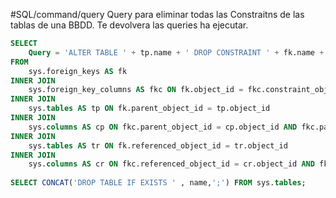 #SQL/command/query 
Query para eliminar todas las Constraitns de las tablas de una BBDD. Te devolvera las queries ha ejecutar.

```SQL
SELECT 
    Query = 'ALTER TABLE ' + tp.name + ' DROP CONSTRAINT ' + fk.name + ';'  
FROM 
    sys.foreign_keys AS fk
INNER JOIN 
    sys.foreign_key_columns AS fkc ON fk.object_id = fkc.constraint_object_id
INNER JOIN 
    sys.tables AS tp ON fk.parent_object_id = tp.object_id
INNER JOIN 
    sys.columns AS cp ON fkc.parent_object_id = cp.object_id AND fkc.parent_column_id = cp.column_id
INNER JOIN 
    sys.tables AS tr ON fk.referenced_object_id = tr.object_id
INNER JOIN 
    sys.columns AS cr ON fkc.referenced_object_id = cr.object_id AND fkc.referenced_column_id = cr.column_id;
 
SELECT CONCAT('DROP TABLE IF EXISTS ' , name,';') FROM sys.tables;
```